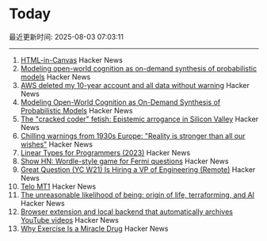 # Today

最近更新时间: 2025-08-03 07:03:11

--- 
1. [HTML-in-Canvas](https://github.com/WICG/html-in-canvas) Hacker News
2. [Modeling open-world cognition as on-demand synthesis of probabilistic models](https://arxiv.org/abs/2507.12547) Hacker News
3. [AWS deleted my 10-year account and all data without warning](https://www.seuros.com/blog/aws-deleted-my-10-year-account-without-warning/) Hacker News
4. [Modeling Open-World Cognition as On-Demand Synthesis of Probabilistic Models](https://arxiv.org/abs/2507.12547) Hacker News
5. [The "cracked coder" fetish: Epistemic arrogance in Silicon Valley](https://maxread.substack.com/p/the-cracked-coder-fetish) Hacker News
6. [Chilling warnings from 1930s Europe: "Reality is stronger than all our wishes"](https://www.doomsdayscenario.co/p/fleeing-one-step-ahead-of-fascism-fbcf5ac4661dca77) Hacker News
7. [Linear Types for Programmers (2023)](https://twey.io/for-programmers/linear-types/) Hacker News
8. [Show HN: Wordle-style game for Fermi questions](https://www.fermiquestions.org/) Hacker News
9. [Great Question (YC W21) Is Hiring a VP of Engineering (Remote)](https://www.ycombinator.com/companies/great-question/jobs/ONBQUqe-vp-of-engineering) Hacker News
10. [Telo MT1](https://www.telotrucks.com/) Hacker News
11. [The unreasonable likelihood of being: origin of life, terraforming, and AI](https://arxiv.org/abs/2507.18545) Hacker News
12. [Browser extension and local backend that automatically archives YouTube videos](https://github.com/andrewarrow/starchive) Hacker News
13. [Why Exercise Is a Miracle Drug](https://www.derekthompson.org/p/the-sunday-morning-post-why-exercise) Hacker News
